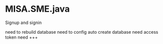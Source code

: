 # MISA.SME.java

Signup and signin

need to rebuild database
need to config auto create database
need access token
need +++